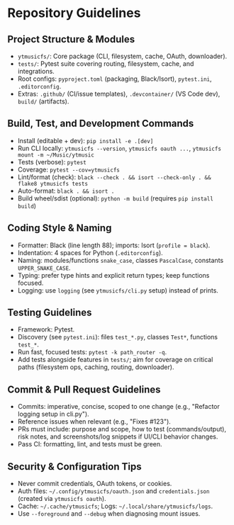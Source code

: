 # Repository Guidelines

## Project Structure & Modules
- `ytmusicfs/`: Core package (CLI, filesystem, cache, OAuth, downloader).
- `tests/`: Pytest suite covering routing, filesystem, cache, and integrations.
- Root configs: `pyproject.toml` (packaging, Black/Isort), `pytest.ini`, `.editorconfig`.
- Extras: `.github/` (CI/issue templates), `.devcontainer/` (VS Code dev), `build/` (artifacts).

## Build, Test, and Development Commands
- Install (editable + dev): `pip install -e .[dev]`
- Run CLI locally: `ytmusicfs --version`, `ytmusicfs oauth ...`, `ytmusicfs mount -m ~/Music/ytmusic`
- Tests (verbose): `pytest`
- Coverage: `pytest --cov=ytmusicfs`
- Lint/format (check): `black --check . && isort --check-only . && flake8 ytmusicfs tests`
- Auto-format: `black . && isort .`
- Build wheel/sdist (optional): `python -m build` (requires `pip install build`)

## Coding Style & Naming
- Formatter: Black (line length 88); imports: Isort (`profile = black`).
- Indentation: 4 spaces for Python (`.editorconfig`).
- Naming: modules/functions `snake_case`, classes `PascalCase`, constants `UPPER_SNAKE_CASE`.
- Typing: prefer type hints and explicit return types; keep functions focused.
- Logging: use `logging` (see `ytmusicfs/cli.py` setup) instead of prints.

## Testing Guidelines
- Framework: Pytest.
- Discovery (see `pytest.ini`): files `test_*.py`, classes `Test*`, functions `test_*`.
- Run fast, focused tests: `pytest -k path_router -q`.
- Add tests alongside features in `tests/`; aim for coverage on critical paths (filesystem ops, caching, routing, downloader).

## Commit & Pull Request Guidelines
- Commits: imperative, concise, scoped to one change (e.g., "Refactor logging setup in cli.py").
- Reference issues when relevant (e.g., "Fixes #123").
- PRs must include: purpose and scope, how to test (commands/output), risk notes, and screenshots/log snippets if UI/CLI behavior changes.
- Pass CI: formatting, lint, and tests must be green.

## Security & Configuration Tips
- Never commit credentials, OAuth tokens, or cookies.
- Auth files: `~/.config/ytmusicfs/oauth.json` and `credentials.json` (created via `ytmusicfs oauth`).
- Cache: `~/.cache/ytmusicfs`; Logs: `~/.local/share/ytmusicfs/logs`.
- Use `--foreground` and `--debug` when diagnosing mount issues.
